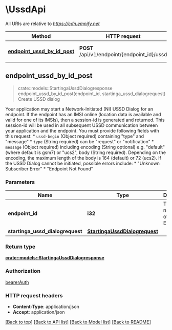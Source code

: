 # \UssdApi

All URIs are relative to *https://cdn.emnify.net*

Method | HTTP request | Description
------------- | ------------- | -------------
[**endpoint_ussd_by_id_post**](UssdApi.md#endpoint_ussd_by_id_post) | **POST** /api/v1/endpoint/{endpoint_id}/ussd | Create USSD dialog



## endpoint_ussd_by_id_post

> crate::models::StartingaUssdDialogresponse endpoint_ussd_by_id_post(endpoint_id, startinga_ussd_dialogrequest)
Create USSD dialog

Your application may start a Network-Initiated (NI) USSD Dialog for an endpoint. If the endpoint has an IMSI online (location data is available and valid for one of its IMSIs), then a session-id is generated and returned. This session-id will be used in all subsequent USSD communication between your application and the endpoint. You must provide following fields with this request:  * `ussd-begin` (Object required) containing  \"type\" and \"message\" * `type` (String required) can be \"request\" or \"notification\" * `message` (Object required) including encoding (String optional) e.g. \"default\" (where default is gsm7) or \"ucs2\", body (String required).  Depending on the encoding, the maximum length of the body is 164 (default) or 72 (ucs2).  If the USSD Dialog cannot be initiated, possible errors include: * \"Unknown Subscriber Error\" * \"Endpoint Not Found\" 

### Parameters


Name | Type | Description  | Required | Notes
------------- | ------------- | ------------- | ------------- | -------------
**endpoint_id** | **i32** | The numeric ID of an Endpoint | [required] |
**startinga_ussd_dialogrequest** | [**StartingaUssdDialogrequest**](StartingaUssdDialogrequest.md) |  | [required] |

### Return type

[**crate::models::StartingaUssdDialogresponse**](StartingaUSSDDialogresponse.md)

### Authorization

[bearerAuth](../README.md#bearerAuth)

### HTTP request headers

- **Content-Type**: application/json
- **Accept**: application/json

[[Back to top]](#) [[Back to API list]](../README.md#documentation-for-api-endpoints) [[Back to Model list]](../README.md#documentation-for-models) [[Back to README]](../README.md)

